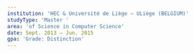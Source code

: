 ```yaml
---
institution: 'HEC & Université de Liège – ULiège (BELGIUM)'
studyType: 'Master '
area: 'of Science in Computer Science'
date: Sept. 2013 – Jun. 2015
gpa: 'Grade: Distinction'
---
```

